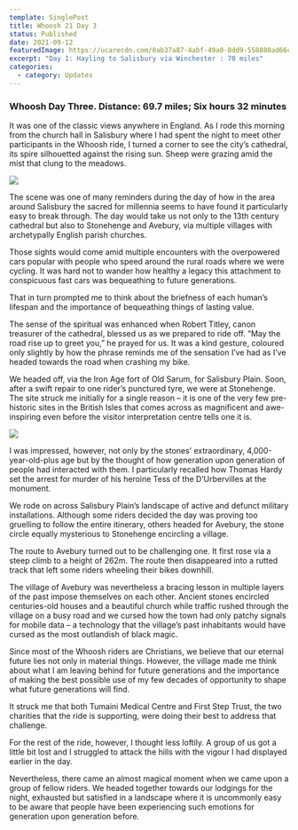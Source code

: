 ```yaml
---
template: SinglePost
title: Whoosh 21 Day 3
status: Published
date: 2021-09-12
featuredImage: https://ucarecdn.com/0ab37a87-4abf-49a0-8dd9-558880ad66c3/
excerpt: "Day 1: Hayling to Salisbury via Winchester : 70 miles"
categories:
  - category: Updates
---
```

### Whoosh Day Three. Distance: 69.7 miles; Six hours 32 minutes

It was one of the classic views anywhere in England. As I rode this morning from the church hall in Salisbury where I had spent the night to meet other participants in the Whoosh ride, I turned a corner to see the city’s cathedral, its spire silhouetted against the rising sun. Sheep were grazing amid the mist that clung to the meadows.

![](https://ucarecdn.com/d1b68a0a-bfa9-469b-a844-b3cf183e9f82/-/crop/1024x467/0,150/-/preview/)

The scene was one of many reminders during the day of how in the area around Salisbury the sacred for millennia seems to have found it particularly easy to break through. The day would take us not only to the 13th century cathedral but also to Stonehenge and Avebury, via multiple villages with archetypally English parish churches.

Those sights would come amid multiple encounters with the overpowered cars popular with people who speed around the rural roads where we were cycling. It was hard not to wander how healthy a legacy this attachment to conspicuous fast cars was bequeathing to future generations.

That in turn prompted me to think about the briefness of each human’s lifespan and the importance of bequeathing things of lasting value.

The sense of the spiritual was enhanced when Robert Titley, canon treasurer of the cathedral, blessed us as we prepared to ride off. “May the road rise up to greet you,” he prayed for us. It was a kind gesture, coloured only slightly by how the phrase reminds me of the sensation I’ve had as I’ve headed towards the road when crashing my bike.

We headed off, via the Iron Age fort of Old Sarum, for Salisbury Plain. Soon, after a swift repair to one rider’s punctured tyre, we were at Stonehenge. The site struck me initially for a single reason – it is one of the very few pre-historic sites in the British Isles that comes across as magnificent and awe-inspiring even before the visitor interpretation centre tells one it is.

![](https://ucarecdn.com/722e3846-2dac-4833-b0de-388f2e412cf8/-/crop/715x768/213,0/-/preview/)

I was impressed, however, not only by the stones’ extraordinary, 4,000-year-old-plus age but by the thought of how generation upon generation of people had interacted with them. I particularly recalled how Thomas Hardy set the arrest for murder of his heroine Tess of the D’Urbervilles at the monument.

We rode on across Salisbury Plain’s landscape of active and defunct military installations. Although some riders decided the day was proving too gruelling to follow the entire itinerary, others headed for Avebury, the stone circle equally mysterious to Stonehenge encircling a village.

The route to Avebury turned out to be challenging one. It first rose via a steep climb to a height of 262m. The route then disappeared into a rutted track that left some riders wheeling their bikes downhill.

The village of Avebury was nevertheless a bracing lesson in multiple layers of the past impose themselves on each other. Ancient stones encircled centuries-old houses and a beautiful church while traffic rushed through the village on a busy road and we cursed how the town had only patchy signals for mobile data – a technology that the village’s past inhabitants would have cursed as the most outlandish of black magic.

Since most of the Whoosh riders are Christians, we believe that our eternal future lies not only in material things. However, the village made me think about what I am leaving behind for future generations and the importance of making the best possible use of my few decades of opportunity to shape what future generations will find.

It struck me that both Tumaini Medical Centre and First Step Trust, the two charities that the ride is supporting, were doing their best to address that challenge.

For the rest of the ride, however, I thought less loftily. A group of us got a little bit lost and I struggled to attack the hills with the vigour I had displayed earlier in the day.

Nevertheless, there came an almost magical moment when we came upon a group of fellow riders. We headed together towards our lodgings for the night, exhausted but satisfied in a landscape where it is uncommonly easy to be aware that people have been experiencing such emotions for generation upon generation before.
